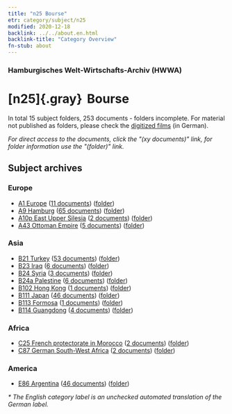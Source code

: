 ```yaml
---
title: "n25 Bourse"
etr: category/subject/n25
modified: 2020-12-18
backlink: ../../about.en.html
backlink-title: "Category Overview"
fn-stub: about
---
```


### Hamburgisches Welt-Wirtschafts-Archiv (HWWA)
# [n25]{.gray}&#8201; Bourse&#160; 





In total 15 subject folders, 253 documents - folders incomplete.
For material not published as folders, please check the [digitized films](/film/h1_sh) (in German).

_For direct access to the documents, click the "(xy documents)" link, for folder information use the "(folder)" link._

## Subject archives



### Europe

- [A1 Europe](../../../geo/about.en.html#A1) (<a href="https://dfg-viewer.de/show/?tx_dlf[id]=https://pm20.zbw.eu/mets/sh/1408xx/140892/1454xx/145486/public.mets.en.xml" target="_blank">11 documents</a>) ([folder](http://purl.org/pressemappe20/folder/sh/140892,145486))
- [A9 Hamburg](../../../geo/about.en.html#A9) (<a href="https://dfg-viewer.de/show/?tx_dlf[id]=https://pm20.zbw.eu/mets/sh/1409xx/140905/1454xx/145486/public.mets.en.xml" target="_blank">65 documents</a>) ([folder](http://purl.org/pressemappe20/folder/sh/140905,145486))
- [A10p East Upper Silesia](../../../geo/about.en.html#A10p) (<a href="https://dfg-viewer.de/show/?tx_dlf[id]=https://pm20.zbw.eu/mets/sh/1409xx/140951/1454xx/145486/public.mets.en.xml" target="_blank">2 documents</a>) ([folder](http://purl.org/pressemappe20/folder/sh/140951,145486))
- [A43 Ottoman Empire](../../../geo/about.en.html#A43) (<a href="https://dfg-viewer.de/show/?tx_dlf[id]=https://pm20.zbw.eu/mets/sh/1410xx/141034/1454xx/145486/public.mets.en.xml" target="_blank">5 documents</a>) ([folder](http://purl.org/pressemappe20/folder/sh/141034,145486))

### Asia

- [B21 Turkey](../../../geo/about.en.html#B21) (<a href="https://dfg-viewer.de/show/?tx_dlf[id]=https://pm20.zbw.eu/mets/sh/1411xx/141111/1454xx/145486/public.mets.en.xml" target="_blank">53 documents</a>) ([folder](http://purl.org/pressemappe20/folder/sh/141111,145486))
- [B23 Iraq](../../../geo/about.en.html#B23) (<a href="https://dfg-viewer.de/show/?tx_dlf[id]=https://pm20.zbw.eu/mets/sh/1411xx/141113/1454xx/145486/public.mets.en.xml" target="_blank">6 documents</a>) ([folder](http://purl.org/pressemappe20/folder/sh/141113,145486))
- [B24 Syria](../../../geo/about.en.html#B24) (<a href="https://dfg-viewer.de/show/?tx_dlf[id]=https://pm20.zbw.eu/mets/sh/1411xx/141114/1454xx/145486/public.mets.en.xml" target="_blank">3 documents</a>) ([folder](http://purl.org/pressemappe20/folder/sh/141114,145486))
- [B24a Palestine](../../../geo/about.en.html#B24a) (<a href="https://dfg-viewer.de/show/?tx_dlf[id]=https://pm20.zbw.eu/mets/sh/1411xx/141115/1454xx/145486/public.mets.en.xml" target="_blank">6 documents</a>) ([folder](http://purl.org/pressemappe20/folder/sh/141115,145486))
- [B102 Hong Kong](../../../geo/about.en.html#B102) (<a href="https://dfg-viewer.de/show/?tx_dlf[id]=https://pm20.zbw.eu/mets/sh/1412xx/141268/1454xx/145486/public.mets.en.xml" target="_blank">1 documents</a>) ([folder](http://purl.org/pressemappe20/folder/sh/141268,145486))
- [B111 Japan](../../../geo/about.en.html#B111) (<a href="https://dfg-viewer.de/show/?tx_dlf[id]=https://pm20.zbw.eu/mets/sh/1412xx/141272/1454xx/145486/public.mets.en.xml" target="_blank">46 documents</a>) ([folder](http://purl.org/pressemappe20/folder/sh/141272,145486))
- [B113 Formosa](../../../geo/about.en.html#B113) (<a href="https://dfg-viewer.de/show/?tx_dlf[id]=https://pm20.zbw.eu/mets/sh/1412xx/141274/1454xx/145486/public.mets.en.xml" target="_blank">1 documents</a>) ([folder](http://purl.org/pressemappe20/folder/sh/141274,145486))
- [B114 Guangdong](../../../geo/about.en.html#B114) (<a href="https://dfg-viewer.de/show/?tx_dlf[id]=https://pm20.zbw.eu/mets/sh/1412xx/141275/1454xx/145486/public.mets.en.xml" target="_blank">4 documents</a>) ([folder](http://purl.org/pressemappe20/folder/sh/141275,145486))

### Africa

- [C25 French protectorate in Morocco](../../../geo/about.en.html#C25) (<a href="https://dfg-viewer.de/show/?tx_dlf[id]=https://pm20.zbw.eu/mets/sh/1413xx/141358/1454xx/145486/public.mets.en.xml" target="_blank">2 documents</a>) ([folder](http://purl.org/pressemappe20/folder/sh/141358,145486))
- [C87 German South-West Africa](../../../geo/about.en.html#C87) (<a href="https://dfg-viewer.de/show/?tx_dlf[id]=https://pm20.zbw.eu/mets/sh/1414xx/141450/1454xx/145486/public.mets.en.xml" target="_blank">2 documents</a>) ([folder](http://purl.org/pressemappe20/folder/sh/141450,145486))

### America

- [E86 Argentina](../../../geo/about.en.html#E86) (<a href="https://dfg-viewer.de/show/?tx_dlf[id]=https://pm20.zbw.eu/mets/sh/1416xx/141692/1454xx/145486/public.mets.en.xml" target="_blank">46 documents</a>) ([folder](http://purl.org/pressemappe20/folder/sh/141692,145486))


_* The English category label is an unchecked automated translation of the German label._

